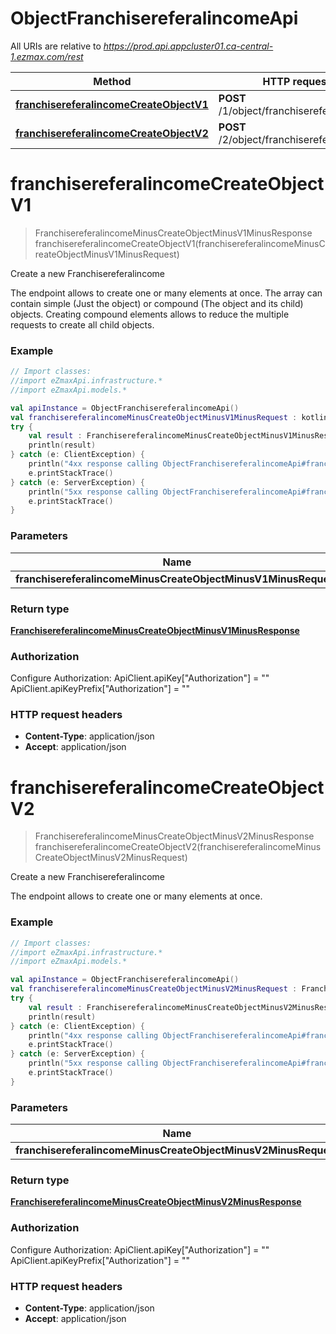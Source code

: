# ObjectFranchisereferalincomeApi

All URIs are relative to *https://prod.api.appcluster01.ca-central-1.ezmax.com/rest*

Method | HTTP request | Description
------------- | ------------- | -------------
[**franchisereferalincomeCreateObjectV1**](ObjectFranchisereferalincomeApi.md#franchisereferalincomeCreateObjectV1) | **POST** /1/object/franchisereferalincome | Create a new Franchisereferalincome
[**franchisereferalincomeCreateObjectV2**](ObjectFranchisereferalincomeApi.md#franchisereferalincomeCreateObjectV2) | **POST** /2/object/franchisereferalincome | Create a new Franchisereferalincome


<a id="franchisereferalincomeCreateObjectV1"></a>
# **franchisereferalincomeCreateObjectV1**
> FranchisereferalincomeMinusCreateObjectMinusV1MinusResponse franchisereferalincomeCreateObjectV1(franchisereferalincomeMinusCreateObjectMinusV1MinusRequest)

Create a new Franchisereferalincome

The endpoint allows to create one or many elements at once.  The array can contain simple (Just the object) or compound (The object and its child) objects.  Creating compound elements allows to reduce the multiple requests to create all child objects.

### Example
```kotlin
// Import classes:
//import eZmaxApi.infrastructure.*
//import eZmaxApi.models.*

val apiInstance = ObjectFranchisereferalincomeApi()
val franchisereferalincomeMinusCreateObjectMinusV1MinusRequest : kotlin.collections.List<FranchisereferalincomeMinusCreateObjectMinusV1MinusRequest> =  // kotlin.collections.List<FranchisereferalincomeMinusCreateObjectMinusV1MinusRequest> | 
try {
    val result : FranchisereferalincomeMinusCreateObjectMinusV1MinusResponse = apiInstance.franchisereferalincomeCreateObjectV1(franchisereferalincomeMinusCreateObjectMinusV1MinusRequest)
    println(result)
} catch (e: ClientException) {
    println("4xx response calling ObjectFranchisereferalincomeApi#franchisereferalincomeCreateObjectV1")
    e.printStackTrace()
} catch (e: ServerException) {
    println("5xx response calling ObjectFranchisereferalincomeApi#franchisereferalincomeCreateObjectV1")
    e.printStackTrace()
}
```

### Parameters

Name | Type | Description  | Notes
------------- | ------------- | ------------- | -------------
 **franchisereferalincomeMinusCreateObjectMinusV1MinusRequest** | [**kotlin.collections.List&lt;FranchisereferalincomeMinusCreateObjectMinusV1MinusRequest&gt;**](FranchisereferalincomeMinusCreateObjectMinusV1MinusRequest.md)|  |

### Return type

[**FranchisereferalincomeMinusCreateObjectMinusV1MinusResponse**](FranchisereferalincomeMinusCreateObjectMinusV1MinusResponse.md)

### Authorization


Configure Authorization:
    ApiClient.apiKey["Authorization"] = ""
    ApiClient.apiKeyPrefix["Authorization"] = ""

### HTTP request headers

 - **Content-Type**: application/json
 - **Accept**: application/json

<a id="franchisereferalincomeCreateObjectV2"></a>
# **franchisereferalincomeCreateObjectV2**
> FranchisereferalincomeMinusCreateObjectMinusV2MinusResponse franchisereferalincomeCreateObjectV2(franchisereferalincomeMinusCreateObjectMinusV2MinusRequest)

Create a new Franchisereferalincome

The endpoint allows to create one or many elements at once.

### Example
```kotlin
// Import classes:
//import eZmaxApi.infrastructure.*
//import eZmaxApi.models.*

val apiInstance = ObjectFranchisereferalincomeApi()
val franchisereferalincomeMinusCreateObjectMinusV2MinusRequest : FranchisereferalincomeMinusCreateObjectMinusV2MinusRequest =  // FranchisereferalincomeMinusCreateObjectMinusV2MinusRequest | 
try {
    val result : FranchisereferalincomeMinusCreateObjectMinusV2MinusResponse = apiInstance.franchisereferalincomeCreateObjectV2(franchisereferalincomeMinusCreateObjectMinusV2MinusRequest)
    println(result)
} catch (e: ClientException) {
    println("4xx response calling ObjectFranchisereferalincomeApi#franchisereferalincomeCreateObjectV2")
    e.printStackTrace()
} catch (e: ServerException) {
    println("5xx response calling ObjectFranchisereferalincomeApi#franchisereferalincomeCreateObjectV2")
    e.printStackTrace()
}
```

### Parameters

Name | Type | Description  | Notes
------------- | ------------- | ------------- | -------------
 **franchisereferalincomeMinusCreateObjectMinusV2MinusRequest** | [**FranchisereferalincomeMinusCreateObjectMinusV2MinusRequest**](FranchisereferalincomeMinusCreateObjectMinusV2MinusRequest.md)|  |

### Return type

[**FranchisereferalincomeMinusCreateObjectMinusV2MinusResponse**](FranchisereferalincomeMinusCreateObjectMinusV2MinusResponse.md)

### Authorization


Configure Authorization:
    ApiClient.apiKey["Authorization"] = ""
    ApiClient.apiKeyPrefix["Authorization"] = ""

### HTTP request headers

 - **Content-Type**: application/json
 - **Accept**: application/json

